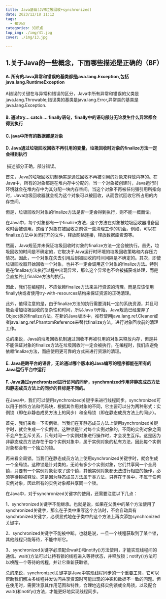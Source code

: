```yaml
---
title: Java基础(JVM垃圾回收+synchronized)
date: 2023/12/18 11:12
tags: 
  - 知识点
categories: 知识点
top_img: ./img/41.jpg
cover: ./img/13.jpg

---
```




## 1.关于Java的一些概念，下面哪些描述是正确的（BF）

#### A.  所有的Java异常和错误的基类都是java.lang.Exception,包括java.lang.RuntimeException

​		A错误的关键在与异常和错误的区分，Java中所有异常和错误的父类是java.lang.Throwable;错误类的基类是java.lang.Error,异常类的基类是java.lang.Exception.



#### B.  通过try... catch ... finally语句，finally中的语句部分无论发生什么异常都会得到执行

#### C.  java中所有的数据都是对象

#### D.  Java通过垃圾回收回收不再引用的变量，垃圾回收时对象的finalize方法一定会得到执行

​		描述部分正确，部分错误。		

​		首先，Java的垃圾回收机制确实是通过回收不再被引用的对象来释放内存的。在Java中，所有的对象都是在堆内存中分配的。当一个对象被创建时，Java运行时环境就会在堆内存中为其分配一块内存空间。当这个对象不再被任何强引用所指向时，Java垃圾回收器就会视为这个对象可以被回收，从而尝试回收它所占用的内存空间。

但是，垃圾回收时对象的finalize方法是否一定会得到执行，则不能一概而论。

​		在Java中，每个对象都有一个finalize方法，这个方法在对象被垃圾回收器准备回收时会被调用。这给了对象在被回收之前做一些清理工作的机会。例如，可以在finalize方法中关闭打开的文件，释放网络连接，释放数据库资源等。

​		然而，Java规范并未保证垃圾回收时对象的finalize方法一定会被执行。首先，垃圾回收的时间是不确定的，它取决于Java运行时环境的垃圾回收策略和内存压力情况。因此，一个对象在失去引用后到被回收的时间间隔是不确定的。其次，即使垃圾回收器开始回收一个对象，也并不一定会调用这个对象的finalize方法。特别是在finalize方法执行过程中出现异常，那么这个异常也不会被捕获或处理，而是会直接终止finalize方法的执行。

​		因此，我们在编程时，不应依赖finalize方法来进行资源的清理。而是应该使用finally块或者使用try-with-resources结构来保证资源的正确清理。

​		此外，值得注意的是，由于finalize方法的执行需要消耗一定的系统资源，并且可能会增加垃圾回收的复杂性和时间，所以Java 9开始，Java规范已经废弃了Object类的finalize方法。在新的Java版本中，推荐使用java.lang.ref.Cleaner或者java.lang.ref.PhantomReference来替代finalize方法，进行对象回收前的清理工作。

​		总的来说，Java的垃圾回收机制通过回收不再被引用的对象来释放内存，但是并不能保证对象的finalize方法在垃圾回收时一定会被执行。在编程时，我们应避免依赖finalize方法，而应使用更可靠的方式来进行资源的清理。



#### E.  Java是跨平台的语言，无论通过哪个版本的Java编写的程序都能在所有的Java运行平台中运行

#### F.  Java通过synchronized进行访问的同步，synchronized作用非静态成员方法和静态成员方法上的同步的目标是不同的。

​		在Java中，我们可以使用synchronized关键字来进行线程同步。synchronized可以用于修饰方法和代码块，根据其作用对象的不同，它主要可以分为两种形式：实例锁（即在非静态成员方法上的同步）和全局锁（即在静态成员方法上的同步）。

首先，我们来看一下实例锁。当我们在非静态成员方法上使用synchronized关键字时，就会生成一个实例锁。这种锁是针对每个实例对象的，不同的实例对象之间不会产生互斥关系，只有对同一个实例对象进行操作时，才会发生互斥。这是因为非静态成员方法存在于每个实例对象中，属于实例对象的私有方法，因此每个实例对象都会有一个独立的锁。

再来看全局锁。当我们在静态成员方法上使用synchronized关键字时，就会生成一个全局锁。这种锁是针对类的，无论有多少个实例对象，它们共享同一个全局锁，只要有一个实例对象获取了这个锁，其他实例对象都无法进行相应的操作，必须等待锁被释放。这是因为静态成员方法属于类方法，只存在于类中，不属于任何实例对象，因此所有的实例对象都共享同一个锁。

在Java中，对于synchronized关键字的使用，还需要注意以下几点：

1、synchronized关键字不能继承。也就是说，如果在父类中的某个方法使用了synchronized关键字，那么在子类中重写这个方法时，不会自动具有synchronized关键字，必须显式地在子类中的这个方法上再次添加synchronized关键字。

2、synchronized关键字不能被中断。也就是说，一旦一个线程获取到了某个锁，其他线程只能等待，不能中断它。

3、synchronized关键字必须配合wait()和notify()方法使用，才能实现线程间的通信。wait()方法可以让持有锁的线程进入等待状态，并释放锁；notify()方法可以唤醒一个等待的线程，并让它重新获取锁。

总的来说，synchronized关键字是Java中实现线程同步的一个重要工具，它可以帮助我们解决多线程并发访问共享资源时可能出现的冲突和数据不一致的问题。但在使用时，需要注意其作用范围和特性，合理地选择实例锁或全局锁，以及配合wait()和notify()方法，才能更好地实现线程同步。
